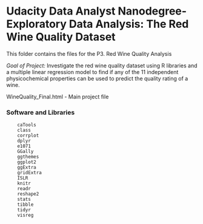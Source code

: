 # Udacity Data Analyst Nanodegree- Exploratory Data Analysis: The Red Wine Quality Dataset

This folder contains the files for the P3. Red Wine Quality Analysis

*Goal of Project:* Investigate the red wine quality dataset using R libraries and a multiple linear regression model to 
find if any of the 11 independent physicochemical properties can be used to predict the quality rating of a wine. 

WineQuality_Final.html - Main project file

### Software and Libraries
        caTools
        class
        corrplot
        dplyr
        e1071
        GGally 
        ggthemes
        ggplot2
        ggExtra
        gridExtra
        ISLR
        knitr
        readr
        reshape2
        stats
        tibble
        tidyr
        visreg
